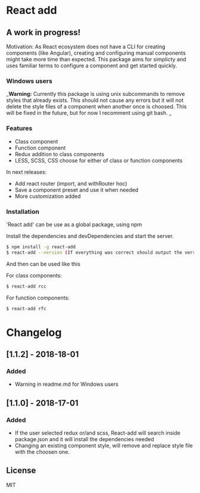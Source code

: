 # React add
## A work in progress!

Motivation:
As React ecosystem does not have a CLI for creating components (like Angular), creating and configuring manual components might take more time than expected. This package aims for simplicty and uses familiar terms to configure a component and get started quickly.


### Windows users
_**Warning:** Currently this package is using unix subcommands to remove styles that already exists. This should not cause any errors but it will not delete the style files of a component when another once is choosed. This will be fixed in the future, but for now I recomment using git bash. _

### Features

  - Class component 
  - Function component
  - Redux addition to class components
  - LESS, SCSS, CSS choose for either of class or function components

In next releases:
  - Add react router (import, and withRouter hoc)
  - Save a component preset and use it when needed
  - More customization added

### Installation

'React add' can be use as a global package, using npm

Install the dependencies and devDependencies and start the server.

```sh
$ npm install -g react-add
$ react-add --version (If everything was correct should output the version number)
```

And then can be used like this

For class components:
```sh
$ react-add rcc
```

For function components:
```sh
$ react-add rfc
```

# Changelog

## [1.1.2] - 2018-18-01
### Added
- Warning in readme.md for Windows users

## [1.1.0] - 2018-17-01
### Added
- If the user selected redux or/and scss, React-add will search inside package.json and it will install the dependencies needed
- Changing an existing component style, will remove and replace style file with the choosen one.


License
----

MIT




